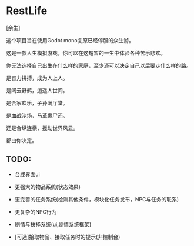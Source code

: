 # RestLife

[余生]

这个项目旨在使用Godot mono复原已经停服的众生游。

这是一款人生模拟游戏，你可以在这短暂的一生中体验各种苦乐悲欢。



你无法选择自己出生在什么样的家庭，至少还可以决定自己以后要走什么样的路。

是奋力拼搏，成为人上人。

是闲云野鹤，逍遥人世间。

是合家欢乐，子孙满厅堂。

是血战沙场，马革裹尸还。

还是合纵连横，搅动世界风云。

都由你决定。



## TODO:

- 合成界面ui

- 更强大的物品系统(状态效果)

- 更完善的任务系统(检测其他条件，模块化任务发布，NPC与任务的联系)

- 更复杂的NPC行为

- 剧情与抉择系统(ui,剧情系统框架)

- [可选]拾取物品、接取任务时的提示(非控制台)


